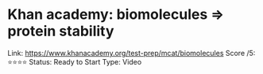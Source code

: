 # Khan academy: biomolecules ⇒ protein stability

Link: https://www.khanacademy.org/test-prep/mcat/biomolecules
Score /5: ⭐️⭐️⭐️⭐️
Status: Ready to Start
Type: Video